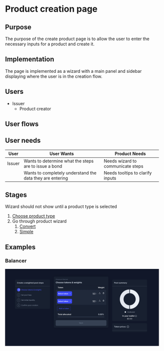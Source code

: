 # Product creation page

## Purpose

The purpose of the create product page is to allow the user to enter the necessary inputs for a product and create it.

## Implementation

The page is implemented as a wizard with a main panel and sidebar displaying where the user is in the creation flow.

## Users

- Issuer
  - Product creator

## User flows

## User needs

| User   | User Wants                                                | Product Needs                     |
| ------ | --------------------------------------------------------- | --------------------------------- |
| Issuer | Wants to determine what the steps are to issue a bond     | Needs wizard to communicate steps |
|        | Wants to completely understand the data they are entering | Needs tooltips to clarify inputs  |

## Stages

Wizard should not show until a product type is selected

1. [Choose product type](features/product_type.md)
2. Go through product wizard
   1. [Convert](features/convert/README.md)
   2. [Simple](features/simple/README.md)

## Examples

### Balancer

![](../../assets/balancer/pool_creation_page.png)
